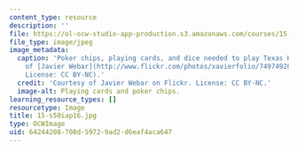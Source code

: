 ```yaml
---
content_type: resource
description: ''
file: https://ol-ocw-studio-app-production.s3.amazonaws.com/courses/15-s50-how-to-win-at-texas-holdem-poker-january-iap-2016/64244208708d59729ad2d6eaf4aca647_15-s50iap16.jpg
file_type: image/jpeg
image_metadata:
  caption: 'Poker chips, playing cards, and dice needed to play Texas Hold''em. (Courtesy
    of [Javier Webar](http://www.flickr.com/photos/xavierfolio/749749280/) on Flickr.
    License: CC BY-NC).'
  credit: 'Courtesy of Javier Webar on Flickr. License: CC BY-NC.'
  image-alt: Playing cards and poker chips.
learning_resource_types: []
resourcetype: Image
title: 15-s50iap16.jpg
type: OCWImage
uid: 64244208-708d-5972-9ad2-d6eaf4aca647
---
```

